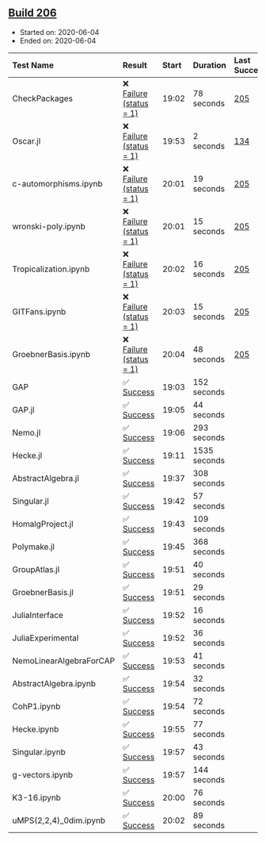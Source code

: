## [Build 206](https://oscarci.mathematik.uni-kl.de/job/oscar-stable/206/)

* Started on: 2020-06-04
* Ended on: 2020-06-04

| Test Name    | Result | Start | Duration | Last Success | First Failure |
|:-------------|:-------|:------|:---------|:-------------|:--------------|
| CheckPackages | ❌ [Failure (status = 1)](https://oscarci.mathematik.uni-kl.de/job/oscar-stable/206/artifact/logs/build-206/CheckPackages.log) | 19:02 | 78 seconds | [205](https://oscarci.mathematik.uni-kl.de/job/oscar-stable/205/) | [206](https://oscarci.mathematik.uni-kl.de/job/oscar-stable/206/) |
| Oscar.jl | ❌ [Failure (status = 1)](https://oscarci.mathematik.uni-kl.de/job/oscar-stable/206/artifact/logs/build-206/Oscar.jl.log) | 19:53 | 2 seconds | [134](https://oscarci.mathematik.uni-kl.de/job/oscar-stable/134/) | [177](https://oscarci.mathematik.uni-kl.de/job/oscar-stable/177/) |
| c-automorphisms.ipynb | ❌ [Failure (status = 1)](https://oscarci.mathematik.uni-kl.de/job/oscar-stable/206/artifact/logs/build-206/c-automorphisms.ipynb.log) | 20:01 | 19 seconds | [205](https://oscarci.mathematik.uni-kl.de/job/oscar-stable/205/) | [206](https://oscarci.mathematik.uni-kl.de/job/oscar-stable/206/) |
| wronski-poly.ipynb | ❌ [Failure (status = 1)](https://oscarci.mathematik.uni-kl.de/job/oscar-stable/206/artifact/logs/build-206/wronski-poly.ipynb.log) | 20:01 | 15 seconds | [205](https://oscarci.mathematik.uni-kl.de/job/oscar-stable/205/) | [206](https://oscarci.mathematik.uni-kl.de/job/oscar-stable/206/) |
| Tropicalization.ipynb | ❌ [Failure (status = 1)](https://oscarci.mathematik.uni-kl.de/job/oscar-stable/206/artifact/logs/build-206/Tropicalization.ipynb.log) | 20:02 | 16 seconds | [205](https://oscarci.mathematik.uni-kl.de/job/oscar-stable/205/) | [206](https://oscarci.mathematik.uni-kl.de/job/oscar-stable/206/) |
| GITFans.ipynb | ❌ [Failure (status = 1)](https://oscarci.mathematik.uni-kl.de/job/oscar-stable/206/artifact/logs/build-206/GITFans.ipynb.log) | 20:03 | 15 seconds | [205](https://oscarci.mathematik.uni-kl.de/job/oscar-stable/205/) | [206](https://oscarci.mathematik.uni-kl.de/job/oscar-stable/206/) |
| GroebnerBasis.ipynb | ❌ [Failure (status = 1)](https://oscarci.mathematik.uni-kl.de/job/oscar-stable/206/artifact/logs/build-206/GroebnerBasis.ipynb.log) | 20:04 | 48 seconds | [205](https://oscarci.mathematik.uni-kl.de/job/oscar-stable/205/) | [206](https://oscarci.mathematik.uni-kl.de/job/oscar-stable/206/) |
| GAP | ✅ [Success](https://oscarci.mathematik.uni-kl.de/job/oscar-stable/206/artifact/logs/build-206/GAP.log) | 19:03 | 152 seconds |  |  |
| GAP.jl | ✅ [Success](https://oscarci.mathematik.uni-kl.de/job/oscar-stable/206/artifact/logs/build-206/GAP.jl.log) | 19:05 | 44 seconds |  |  |
| Nemo.jl | ✅ [Success](https://oscarci.mathematik.uni-kl.de/job/oscar-stable/206/artifact/logs/build-206/Nemo.jl.log) | 19:06 | 293 seconds |  |  |
| Hecke.jl | ✅ [Success](https://oscarci.mathematik.uni-kl.de/job/oscar-stable/206/artifact/logs/build-206/Hecke.jl.log) | 19:11 | 1535 seconds |  |  |
| AbstractAlgebra.jl | ✅ [Success](https://oscarci.mathematik.uni-kl.de/job/oscar-stable/206/artifact/logs/build-206/AbstractAlgebra.jl.log) | 19:37 | 308 seconds |  |  |
| Singular.jl | ✅ [Success](https://oscarci.mathematik.uni-kl.de/job/oscar-stable/206/artifact/logs/build-206/Singular.jl.log) | 19:42 | 57 seconds |  |  |
| HomalgProject.jl | ✅ [Success](https://oscarci.mathematik.uni-kl.de/job/oscar-stable/206/artifact/logs/build-206/HomalgProject.jl.log) | 19:43 | 109 seconds |  |  |
| Polymake.jl | ✅ [Success](https://oscarci.mathematik.uni-kl.de/job/oscar-stable/206/artifact/logs/build-206/Polymake.jl.log) | 19:45 | 368 seconds |  |  |
| GroupAtlas.jl | ✅ [Success](https://oscarci.mathematik.uni-kl.de/job/oscar-stable/206/artifact/logs/build-206/GroupAtlas.jl.log) | 19:51 | 40 seconds |  |  |
| GroebnerBasis.jl | ✅ [Success](https://oscarci.mathematik.uni-kl.de/job/oscar-stable/206/artifact/logs/build-206/GroebnerBasis.jl.log) | 19:51 | 29 seconds |  |  |
| JuliaInterface | ✅ [Success](https://oscarci.mathematik.uni-kl.de/job/oscar-stable/206/artifact/logs/build-206/JuliaInterface.log) | 19:52 | 16 seconds |  |  |
| JuliaExperimental | ✅ [Success](https://oscarci.mathematik.uni-kl.de/job/oscar-stable/206/artifact/logs/build-206/JuliaExperimental.log) | 19:52 | 36 seconds |  |  |
| NemoLinearAlgebraForCAP | ✅ [Success](https://oscarci.mathematik.uni-kl.de/job/oscar-stable/206/artifact/logs/build-206/NemoLinearAlgebraForCAP.log) | 19:53 | 41 seconds |  |  |
| AbstractAlgebra.ipynb | ✅ [Success](https://oscarci.mathematik.uni-kl.de/job/oscar-stable/206/artifact/logs/build-206/AbstractAlgebra.ipynb.log) | 19:54 | 32 seconds |  |  |
| CohP1.ipynb | ✅ [Success](https://oscarci.mathematik.uni-kl.de/job/oscar-stable/206/artifact/logs/build-206/CohP1.ipynb.log) | 19:54 | 72 seconds |  |  |
| Hecke.ipynb | ✅ [Success](https://oscarci.mathematik.uni-kl.de/job/oscar-stable/206/artifact/logs/build-206/Hecke.ipynb.log) | 19:55 | 77 seconds |  |  |
| Singular.ipynb | ✅ [Success](https://oscarci.mathematik.uni-kl.de/job/oscar-stable/206/artifact/logs/build-206/Singular.ipynb.log) | 19:57 | 43 seconds |  |  |
| g-vectors.ipynb | ✅ [Success](https://oscarci.mathematik.uni-kl.de/job/oscar-stable/206/artifact/logs/build-206/g-vectors.ipynb.log) | 19:57 | 144 seconds |  |  |
| K3-16.ipynb | ✅ [Success](https://oscarci.mathematik.uni-kl.de/job/oscar-stable/206/artifact/logs/build-206/K3-16.ipynb.log) | 20:00 | 76 seconds |  |  |
| uMPS(2,2,4)_0dim.ipynb | ✅ [Success](https://oscarci.mathematik.uni-kl.de/job/oscar-stable/206/artifact/logs/build-206/uMPS-2-2-4-_0dim.ipynb.log) | 20:02 | 89 seconds |  |  |
